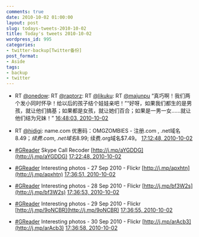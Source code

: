 ```yaml
---
comments: true
date: 2010-10-02 01:00:00
layout: post
slug: todays-tweets-2010-10-02
title: Today's tweets 2010-10-02
wordpress_id: 995
categories:
- twitter-backup[Twitter备份]
post_format:
- Aside
tags:
- backup
- twitter
---
```





  * RT [@onedow](http://twitter.com/onedow): RT [@raptorz](http://twitter.com/raptorz): RT [@likuku](http://twitter.com/likuku): RT [@majunpu](http://twitter.com/majunpu) “真巧啊！我们两个发小同时怀孕！给以后的孩子结个娃娃亲吧！”“好呀，如果我们都生的是男孩，就让他们搞基；如果都是女孩，就让她们百合；如果是一男一女……就让他们结为兄妹！” [16:48:03, 2010-10-02](http://twitter.com/gfrog/statuses/26159244929)





  * RT [@hidigi](http://twitter.com/hidigi): name.com 优惠码：OMGZOMBIES - 注册.com , .net域名$8.49 ；续费.com , .net域名$8.99;  续费.org域名$7.49。 [17:12:48, 2010-10-02](http://twitter.com/gfrog/statuses/26160376809)





  * [#GReader](http://search.twitter.com/search?q=%23GReader) Skype Call Recoder [http://j.mp/aYGDDG](http://j.mp/aYGDDG) [17:22:48, 2010-10-02](http://twitter.com/gfrog/statuses/26160835658)





  * [#GReader](http://search.twitter.com/search?q=%23GReader) Interesting photos - 27 Sep 2010 - Flickr [http://j.mp/apxhtn](http://j.mp/apxhtn) [17:36:51, 2010-10-02](http://twitter.com/gfrog/statuses/26161466290)





  * [#GReader](http://search.twitter.com/search?q=%23GReader) Interesting photos - 28 Sep 2010 - Flickr [http://j.mp/bf3W2s](http://j.mp/bf3W2s) [17:36:53, 2010-10-02](http://twitter.com/gfrog/statuses/26161467901)





  * [#GReader](http://search.twitter.com/search?q=%23GReader) Interesting photos - 29 Sep 2010 - Flickr [http://j.mp/9oNCBR](http://j.mp/9oNCBR) [17:36:55, 2010-10-02](http://twitter.com/gfrog/statuses/26161469068)





  * [#GReader](http://search.twitter.com/search?q=%23GReader) Interesting photos - 30 Sep 2010 - Flickr [http://j.mp/arAcb3](http://j.mp/arAcb3) [17:36:58, 2010-10-02](http://twitter.com/gfrog/statuses/26161470836)




